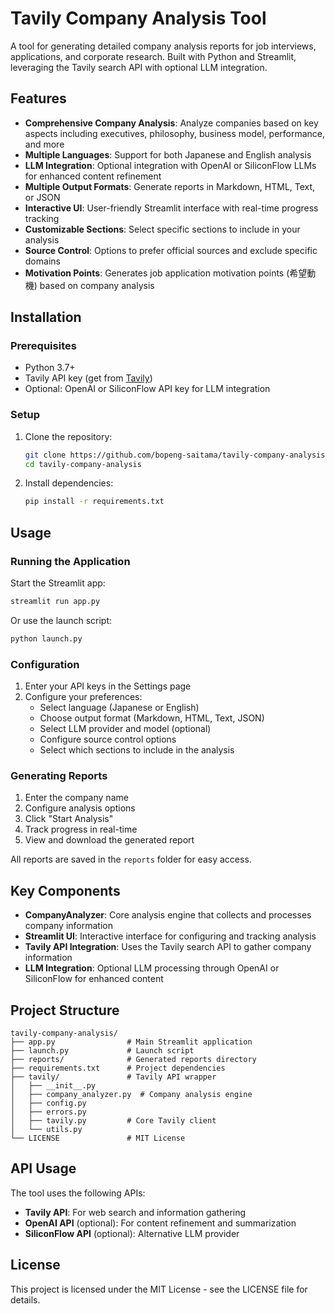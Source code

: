 # Tavily Company Analysis Tool

A tool for generating detailed company analysis reports for job interviews, applications, and corporate research. Built with Python and Streamlit, leveraging the Tavily search API with optional LLM integration.

## Features

- **Comprehensive Company Analysis**: Analyze companies based on key aspects including executives, philosophy, business model, performance, and more
- **Multiple Languages**: Support for both Japanese and English analysis
- **LLM Integration**: Optional integration with OpenAI or SiliconFlow LLMs for enhanced content refinement
- **Multiple Output Formats**: Generate reports in Markdown, HTML, Text, or JSON
- **Interactive UI**: User-friendly Streamlit interface with real-time progress tracking
- **Customizable Sections**: Select specific sections to include in your analysis
- **Source Control**: Options to prefer official sources and exclude specific domains
- **Motivation Points**: Generates job application motivation points (希望動機) based on company analysis

## Installation

### Prerequisites

- Python 3.7+
- Tavily API key (get from [Tavily](https://tavily.com))
- Optional: OpenAI or SiliconFlow API key for LLM integration

### Setup

1. Clone the repository:
   ```bash
   git clone https://github.com/bopeng-saitama/tavily-company-analysis.git
   cd tavily-company-analysis
   ```

2. Install dependencies:
   ```bash
   pip install -r requirements.txt
   ```

## Usage

### Running the Application

Start the Streamlit app:

```bash
streamlit run app.py
```

Or use the launch script:

```bash
python launch.py
```

### Configuration

1. Enter your API keys in the Settings page
2. Configure your preferences:
   - Select language (Japanese or English)
   - Choose output format (Markdown, HTML, Text, JSON)
   - Select LLM provider and model (optional)
   - Configure source control options
   - Select which sections to include in the analysis

### Generating Reports

1. Enter the company name
2. Configure analysis options
3. Click "Start Analysis"
4. Track progress in real-time
5. View and download the generated report

All reports are saved in the `reports` folder for easy access.

## Key Components

- **CompanyAnalyzer**: Core analysis engine that collects and processes company information
- **Streamlit UI**: Interactive interface for configuring and tracking analysis
- **Tavily API Integration**: Uses the Tavily search API to gather company information
- **LLM Integration**: Optional LLM processing through OpenAI or SiliconFlow for enhanced content

## Project Structure

```
tavily-company-analysis/
├── app.py                # Main Streamlit application
├── launch.py             # Launch script
├── reports/              # Generated reports directory
├── requirements.txt      # Project dependencies
├── tavily/               # Tavily API wrapper
│   ├── __init__.py
│   ├── company_analyzer.py  # Company analysis engine
│   ├── config.py
│   ├── errors.py
│   ├── tavily.py         # Core Tavily client
│   └── utils.py
└── LICENSE               # MIT License
```

## API Usage

The tool uses the following APIs:
- **Tavily API**: For web search and information gathering
- **OpenAI API** (optional): For content refinement and summarization
- **SiliconFlow API** (optional): Alternative LLM provider

## License

This project is licensed under the MIT License - see the LICENSE file for details.
